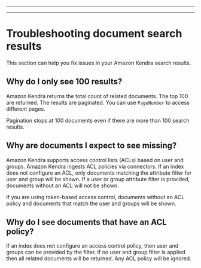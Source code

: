 --------

--------

# Troubleshooting document search results<a name="troubleshooting-search-results"></a>

This section can help you fix issues in your Amazon Kendra search results\.

## Why do I only see 100 results?<a name="troubleshooting-search-results-missing-docs-only-hundred"></a>

Amazon Kendra returns the total count of related documents\. The top 100 are returned\. The results are paginated\. You can use `PageNumber` to access different pages\. 

Pagination stops at 100 documents even if there are more than 100 search results\.

## Why are documents I expect to see missing?<a name="troubleshooting-search-results-missing-docs-expected-missing"></a>

Amazon Kendra supports access control lists \(ACLs\) based on user and groups\. Amazon Kendra ingests ACL policies via connectors\. If an index does not configure an ACL, only documents matching the attribute filter for user and group will be shown\. If a user or group attribute filter is provided, documents without an ACL will not be shown\. 

 If you are using token\-based access control, documents without an ACL policy and documents that match the user and groups will be shown\. 

## Why do I see documents that have an ACL policy?<a name="troubleshooting-search-results-missing-docs-acl"></a>

If an index does not configure an access control policy, then user and groups can be provided by the filter\. If no user and group filter is applied then all related documents will be returned\. Any ACL policy will be ignored\. 